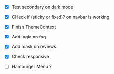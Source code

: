 - [x] Test secondary on dark mode
- [x] CHeck if (sticky or fixed)? on navbar is working

- [x] Finish ThemeContext
- [x] Add logic on faq
- [x] Add mask on reviews
- [x] Check responsive
- [ ] Hamburger Menu ?
